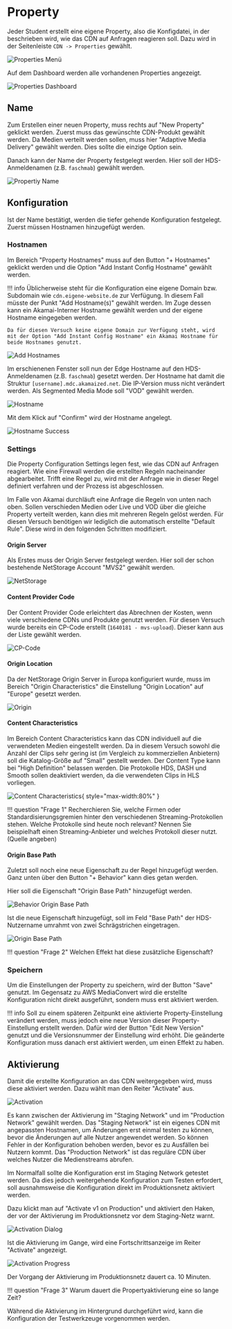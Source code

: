 # Property

Jeder Student erstellt eine eigene Property, also die Konfigdatei, in der beschrieben wird, wie das CDN auf Anfragen reagieren soll. Dazu wird in der Seitenleiste `CDN -> Properties` gewählt.

![Properties Menü](../assets/versuch2/akamai_property_menu.png)

Auf dem Dashboard werden alle vorhandenen Properties angezeigt.

![Properties Dashboard](../assets/versuch2/akamai_properties.png)

## Name

Zum Erstellen einer neuen Property, muss rechts auf "New Property" geklickt werden. Zuerst muss das gewünschte CDN-Produkt gewählt werden. Da Medien verteilt werden sollen, muss hier "Adaptive Media Delivery" gewählt werden. Dies sollte die einzige Option sein.

Danach kann der Name der Property festgelegt werden. Hier soll der HDS-Anmeldenamen (z.B. `faschmab`) gewählt werden.

![Propertiy Name](../assets/versuch2/akamai_property_name.png)

## Konfiguration

Ist der Name bestätigt, werden die tiefer gehende Konfiguration festgelegt. Zuerst müssen Hostnamen hinzugefügt werden.

### Hostnamen

Im Bereich "Property Hostnames" muss auf den Button "+ Hostnames" geklickt werden und die Option "Add Instant Config Hostname" gewählt werden.

!!! info
    Üblicherweise steht für die Konfiguration eine eigene Domain bzw. Subdomain wie `cdn.eigene-website.de` zur Verfügung. In diesem Fall müsste der Punkt "Add Hostname(s)" gewählt werden. Im Zuge dessen kann ein Akamai-Interner Hostname gewählt werden und der eigene Hostname eingegeben werden.

    Da für diesen Versuch keine eigene Domain zur Verfügung steht, wird mit der Option "Add Instant Config Hostname" ein Akamai Hostname für beide Hostnames genutzt.

![Add Hostnames](../assets/versuch2/akamai_property_config_hostnames.png)

Im erschienenen Fenster soll nun der Edge Hostname auf den HDS-Anmeldenamen (z.B. `faschmab`) gesetzt werden. Der Hostname hat damit die Struktur `[username].mdc.akamaized.net`. Die IP-Version muss nicht verändert werden. Als Segmented Media Mode soll "VOD" gewählt werden.

![Hostname](../assets/versuch2/akamai_property_hostname.png)

Mit dem Klick auf "Confirm" wird der Hostname angelegt.

![Hostname Success](../assets/versuch2/akamai_property_hostname_success.png)

### Settings

Die Property Configuration Settings legen fest, wie das CDN auf Anfragen reagiert. Wie eine Firewall werden die erstellten Regeln nacheinander abgearbeitet. Trifft eine Regel zu, wird mit der Anfrage wie in dieser Regel definiert verfahren und der Prozess ist abgeschlossen. 

Im Falle von Akamai durchläuft eine Anfrage die Regeln von unten nach oben. Sollen verschieden Medien oder Live und VOD über die gleiche Property verteilt werden, kann dies mit mehreren Regeln gelöst werden. Für diesen Versuch benötigen wir lediglich die automatisch erstellte "Default Rule". Diese wird in den folgenden Schritten modifiziert.

#### Origin Server

Als Erstes muss der Origin Server festgelegt werden. Hier soll der schon bestehende NetStorage Account "MVS2" gewählt werden.

![NetStorage](../assets/versuch2/akamai_property_config_settings_netstorage.png)

#### Content Provider Code

Der Content Provider Code erleichtert das Abrechnen der Kosten, wenn viele verschiedene CDNs und Produkte genutzt werden. Für diesen Versuch wurde bereits ein CP-Code erstellt (`1640181 - mvs-upload`). Dieser kann aus der Liste gewählt werden.

![CP-Code](../assets/versuch2/akamai_property_config_settings_cpcode.png)

#### Origin Location

Da der NetStorage Origin Server in Europa konfiguriert wurde, muss im Bereich "Origin Characteristics" die Einstellung "Origin Location" auf "Europe" gesetzt werden.

![Origin](../assets/versuch2/akamai_property_config_settings_origin.png)

#### Content Characteristics

Im Bereich Content Characteristics kann das CDN individuell auf die verwendeten Medien eingestellt werden. Da in diesem Versuch sowohl die Anzahl der Clips sehr gering ist (im Vergleich zu kommerziellen Anbietern) soll die Katalog-Größe auf "Small" gestellt werden. Der Content Type kann bei "High Definition" belassen werden. Die Protokolle HDS, DASH und Smooth sollen deaktiviert werden, da die verwendeten Clips in HLS vorliegen.

![Content Characteristics](../assets/versuch2/akamai_property_config_settings_contentcharacteristics.png){ style="max-width:80%" }

!!! question "Frage 1"
    Recherchieren Sie, welche Firmen oder Standardisierungsgremien hinter den verschiedenen Streaming-Protokollen stehen. Welche Protokolle sind heute noch relevant? Nennen Sie beispielhaft einen Streaming-Anbieter und welches Protokoll dieser nutzt. (Quelle angeben)

#### Origin Base Path

Zuletzt soll noch eine neue Eigenschaft zu der Regel hinzugefügt werden. Ganz unten über den Button "+ Behavior" kann dies getan werden.

Hier soll die Eigenschaft "Origin Base Path" hinzugefügt werden.

![Behavior Origin Base Path](../assets/versuch2/akamai_property_config_settings_behavior_originbasepath.png)

Ist die neue Eigenschaft hinzugefügt, soll im Feld "Base Path" der HDS-Nutzername umrahmt von zwei Schrägstrichen eingetragen. 

![Origin Base Path](../assets/versuch2/akamai_property_config_settings_originbasepath.png)

!!! question "Frage 2"
    Welchen Effekt hat diese zusätzliche Eigenschaft?

### Speichern

Um die Einstellungen der Property zu speichern, wird der Button "Save" genutzt. Im Gegensatz zu AWS MediaConvert wird die erstellte Konfiguration nicht direkt ausgeführt, sondern muss erst aktiviert werden.

!!! info
    Soll zu einem späteren Zeitpunkt eine aktivierte Property-Einstellung verändert werden, muss jedoch eine neue Version dieser Property-Einstellung erstellt werden. Dafür wird der Button "Edit New Version" genutzt und die Versionsnummer der Einstellung wird erhöht. Die geänderte Konfiguration muss danach erst aktiviert werden, um einen Effekt zu haben.

## Aktivierung

Damit die erstellte Konfiguration an das CDN weitergegeben wird, muss diese aktiviert werden. Dazu wählt man den Reiter "Activate" aus.

![Activation](../assets/versuch2/akamai_property_activation.png)

Es kann zwischen der Aktivierung im "Staging Network" und im "Production Network" gewählt werden. Das "Staging Network" ist ein eigenes CDN mit angepassten Hostnamen, um Änderungen erst einmal testen zu können, bevor die Änderungen auf alle Nutzer angewendet werden. So können Fehler in der Konfiguration behoben werden, bevor es zu Ausfällen bei Nutzern kommt. Das "Production Network" ist das reguläre CDN über welches Nutzer die Medienstreams abrufen.

Im Normalfall sollte die Konfiguration erst im Staging Network getestet werden. Da dies jedoch weitergehende Konfiguration zum Testen erfordert, soll ausnahmsweise die Konfiguration direkt im Produktionsnetz aktiviert werden. 

Dazu klickt man auf "Activate v1 on Production" und aktiviert den Haken, der vor der Aktivierung im Produktionsnetz vor dem Staging-Netz warnt.

![Activation Dialog](../assets/versuch2/akamai_property_activation_production.png)

Ist die Aktivierung im Gange, wird eine Fortschrittsanzeige im Reiter "Activate" angezeigt.

![Activation Progress](../assets/versuch2/akamai_property_activation_progress.png)

Der Vorgang der Aktivierung im Produktionsnetz dauert ca. 10 Minuten.

!!! question "Frage 3"
    Warum dauert die Propertyaktivierung eine so lange Zeit?

Während die Aktivierung im Hintergrund durchgeführt wird, kann die Konfiguration der Testwerkzeuge vorgenommen werden.
